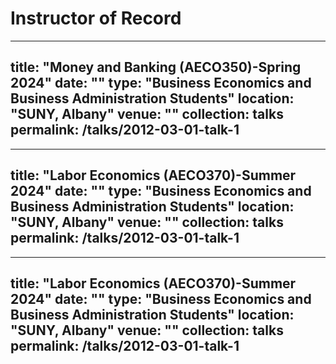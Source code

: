 Instructor of Record
======
---
title: "Money and Banking (AECO350)-Spring 2024"
date: ""
type: "Business Economics and Business Administration Students"
location: "SUNY, Albany"
venue: ""
collection: talks
permalink: /talks/2012-03-01-talk-1
---

---
title: "Labor Economics (AECO370)-Summer 2024"
date: ""
type: "Business Economics and Business Administration Students"
location: "SUNY, Albany"
venue: ""
collection: talks
permalink: /talks/2012-03-01-talk-1
---

---
title: "Labor Economics (AECO370)-Summer 2024"
date: ""
type: "Business Economics and Business Administration Students"
location: "SUNY, Albany"
venue: ""
collection: talks
permalink: /talks/2012-03-01-talk-1
---
